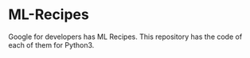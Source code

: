 # ML-Recipes
Google for developers has ML Recipes. This repository has the code of each of them for Python3. 
